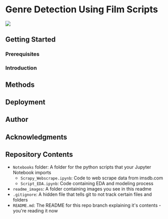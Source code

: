 # Genre Detection Using Film Scripts
![](readme_images/YRBS_2019_Homepage_890x320-large.jpg)


## Getting Started


### Prerequisites


### Introduction



## Methods



## Deployment



## Author



## Acknowledgments


## Repository Contents
- `Notebooks` folder: A folder for the python scripts that your Jupyter Notebook imports
  - `Scrapy_Webscrape.ipynb`: Code to web scrape data from imsdb.com
  - `Script_EDA.ipynb`: Code containing EDA and modeling process
- `readme_images`: A folder containing images you see in this readme
- `.gitignore`: A hidden file that tells git to not track certain files and folders
- `README.md`: The README for this repo branch explaining it's contents - you're reading it now
